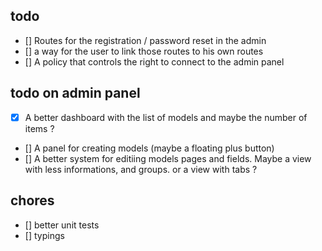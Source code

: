 ## todo

- [] Routes for the registration / password reset in the admin
- [] a way for the user to link those routes to his own routes
- [] A policy that controls the right to connect to the admin panel

## todo on admin panel

- [x] A better dashboard with the list of models and maybe the number of items ?
- [] A panel for creating models (maybe a floating plus button)
- [] A better system for editiing models pages and fields. Maybe a view with less informations, and groups. or a view with tabs ?

## chores

- [] better unit tests
- [] typings
